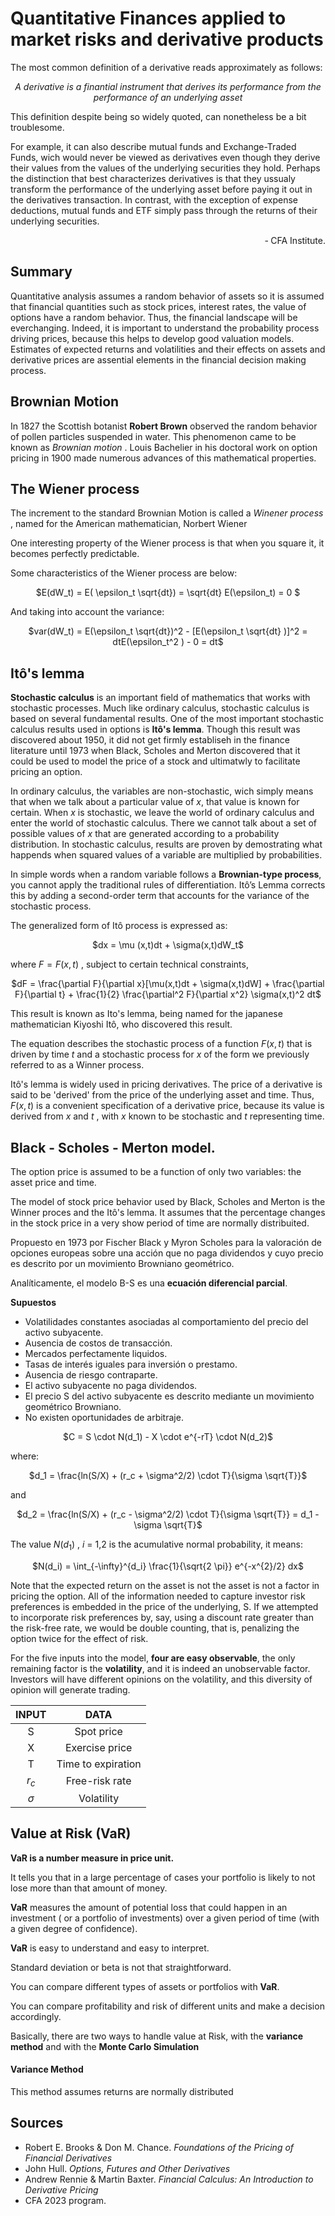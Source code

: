 # Quantitative Finances applied to market risks and derivative products

The most common definition of a derivative reads approximately as follows:

<p align="center"><em>A derivative is a finantial instrument that derives its performance from the performance of an underlying asset</em></p>


This definition despite being so widely quoted, can nonetheless be a bit troublesome. 


For example, it can also describe mutual funds and Exchange-Traded Funds, wich would never be viewed as derivatives even though they derive their values from the values of the underlying securities they hold. Perhaps the distinction that best characterizes derivatives is that they ussualy transform the performance of the underlying asset before paying it out in the derivatives transaction. In contrast, with the exception of expense deductions, mutual funds and ETF simply pass through the returns of their underlying securities.

<p align="right">&#8209; CFA Institute.</p>



## Summary

Quantitative analysis assumes a random behavior of assets so it is assumed that financial quantities such as stock prices, interest rates, the value of options have a random behavior. Thus, the financial landscape will be everchanging. Indeed, it is important to understand the probability process driving prices, because this helps to develop good valuation models. Estimates of expected returns and volatilities and their effects on assets and derivative prices are assential elements in the financial decision making process.



## Brownian Motion 

In 1827 the Scottish botanist **Robert Brown** observed the random behavior of pollen particles suspended in water. This phenomenon came to be known as *Brownian motion* .
Louis Bachelier in his doctoral work on option pricing in 1900 made numerous advances of this mathematical properties.


## The Wiener process

The increment to the standard Brownian Motion is called a *Winener process* , named for the American mathematician, Norbert Wiener

One interesting property of the Wiener process is that when you square it, it becomes perfectly predictable.

Some characteristics of the Wiener process are below:

<p align="center"> $E(dW_t) = E( \epsilon_t \sqrt{dt}) = \sqrt{dt} E(\epsilon_t) = 0 $</p>

And taking into account the variance:

<p align="center"> $var(dW_t) = E(\epsilon_t \sqrt{dt})^2 - [E(\epsilon_t \sqrt{dt} )]^2 = dtE(\epsilon_t^2 ) - 0 = dt$</p>

## Itô's lemma

**Stochastic calculus** is an important field of mathematics that works with stochastic processes. Much like ordinary calculus, stochastic calculus is based on several fundamental results. One of the most important stochastic calculus results used in options is **Itô's lemma**. Though this result was discovered about 1950, it did not get firmly establiseh in the finance literature until 1973 when Black, Scholes and Merton discovered that it could be used to model the price of a stock and ultimatwly to facilitate pricing an option.

In ordinary calculus, the variables are non-stochastic, wich simply means that when we talk about a particular value of $x$, that value is known for certain. When $x$ is stochastic, we leave the world of ordinary calculus and enter the world of stochastic calculus. There we cannot talk about a set of possible values of $x$ that are generated according to a probability distribution. In stochastic calculus, results are proven by demostrating what happends when squared values of a variable are multiplied by probabilities.

In simple words when a random variable follows a **Brownian-type process**, you cannot apply the traditional rules of differentiation. Itô’s Lemma corrects this by adding a second-order term that accounts for the variance of the stochastic process.

The generalized form of Itô process is expressed as:

<p align="center"> $dx = \mu (x,t)dt + \sigma(x,t)dW_t$</p>

where $F=F(x,t)$ , subject to certain technical constraints,

<p align="center"> $dF = \frac{\partial F}{\partial x}[\mu(x,t)dt + \sigma(x,t)dW] + \frac{\partial F}{\partial t} + \frac{1}{2} \frac{\partial^2 F}{\partial x^2} \sigma(x,t)^2 dt$</p>

This result is known as Ito's lemma, being named for the japanese mathematician Kiyoshi Itô, who discovered this result.

The equation describes the stochastic process of a function $F(x,t)$ that is driven by time $t$ and a stochastic process for $x$ of the form we previously referred to as a Winner process.

Itô's lemma is widely used in pricing derivatives. The price of a derivative is said to be 'derived' from the price of the underlying asset and time. Thus, $F(x,t)$ is a convenient specification of a derivative price, because its value is derived from $x$ and $t$ , with $x$ known to be stochastic and $t$ representing time. 


## Black - Scholes - Merton model.

The option price is assumed to be a function of only two variables: the asset price and time. 

The model of stock price behavior used by Black, Scholes and Merton is the Winner proces and the Itô's lemma. It assumes that the percentage changes in the stock price in a very show period of time are normally distribuited. 

Propuesto en 1973 por Fischer Black y Myron Scholes para la valoración de opciones europeas sobre una acción que no paga dividendos y cuyo precio es descrito por un movimiento Browniano geométrico.

Analíticamente, el modelo B-S es una **ecuación diferencial parcial**.

**Supuestos**

* Volatilidades constantes asociadas al comportamiento del precio del activo subyacente.
* Ausencia de costos de transacción.
* Mercados perfectamente liquidos.
* Tasas de interés iguales para inversión o prestamo.
* Ausencia de riesgo contraparte.
* El activo subyacente no paga dividendos.
* El precio S del activo subyacente es descrito mediante un movimiento geométrico Browniano.
* No existen oportunidades de arbitraje.
  
<p align="center">$C = S \cdot N(d_1) - X \cdot e^{-rT} \cdot N(d_2)$</p>

where: 

<p align="center">$d_1 = \frac{ln(S/X) + (r_c + \sigma^2/2) \cdot T}{\sigma \sqrt{T}}$</p>

and

<p align="center">$d_2 = \frac{ln(S/X) + (r_c - \sigma^2/2) \cdot T}{\sigma \sqrt{T}} = d_1 - \sigma \sqrt{T}$</p>

The value $N(d_1)$ , $i$ = 1,2 is the acumulative normal probability, it means:

<p align="center">$N(d_i) = \int_{-\infty}^{d_i} \frac{1}{\sqrt{2 \pi}} e^{-x^{2}/2} dx$</p>

Note that the expected return on the asset is not the asset is not a factor in pricing the option. All of the information needed to capture investor risk preferences is embedded in the price of the underlying, S. If we attempted to incorporate risk preferences by, say, using a discount rate greater than the risk-free rate, we would be double counting, that is, penalizing the option twice for the effect of risk.


For the five inputs into the model, **four are easy observable**, the only remaining factor is the **volatility**, and it is indeed an unobservable factor. Investors will have different opinions on the volatility, and this diversity of opinion will generate trading.

<div align="center">

| **INPUT** | **DATA** |
|:---------:|:--------:|
| S   | Spot price |
| X   | Exercise price |
| T   | Time to expiration |
| $r_c$ | Free-risk rate |
| $\sigma$ | Volatility |

</div>



## Value at Risk (VaR)

**VaR is a number measure in price unit.**

It tells you that in a large percentage of cases your portfolio is likely to not lose more than that amount of money.

**VaR** measures the amount of potential loss that could happen in an investment ( or a portfolio of investments) over a given period of time (with a given degree of confidence).


**VaR** is easy to understand and easy to interpret.

Standard deviation or beta is not that straightforward.


You can compare different types of assets or portfolios with **VaR**.

You can compare profitability and risk of different units and make a decision accordingly. 


Basically, there are two ways to handle value at Risk, with the **variance method** and with the **Monte Carlo Simulation**

#### Variance Method

This method assumes returns are normally distributed


## Sources

* Robert E. Brooks & Don M. Chance. *Foundations of the Pricing of Financial Derivatives*
* John Hull. *Options, Futures and Other Derivatives*
* Andrew Rennie & Martin Baxter. *Financial Calculus: An Introduction to Derivative Pricing*
* CFA 2023 program.
